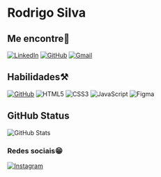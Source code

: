 # Rodrigo Silva

## Me encontre🫣
[![LinkedIn](https://img.shields.io/badge/LinkedIn-0077B5?style=for-the-badge&logo=linkedin&logoColor=white)](https://www.linkedin.com/in/rosdrigo/)
    [![GitHub](https://img.shields.io/badge/GitHub-100000?style=for-the-badge&logo=github&logoColor=white)](https://github.com/SEUUSERNAME)
    [![Gmail](https://img.shields.io/badge/Gmail-333333?style=for-the-badge&logo=gmail&logoColor=red)](mailto:rosdrigol.tech@gmail.com)


## Habilidades⚒️

[![GitHub](https://img.shields.io/badge/GitHub-000?style=for-the-badge&logo=github&logoColor=30A3DC)](https://docs.github.com/) ![HTML5](https://img.shields.io/badge/HTML5-E34F26?style=for-the-badge&logo=html5&logoColor=white) ![CSS3](https://img.shields.io/badge/CSS3-1572B6?style=for-the-badge&logo=css3&logoColor=white)  ![JavaScript](https://img.shields.io/badge/JavaScript-F7DF1E?style=for-the-badge&logo=javascript&logoColor=black)
![Figma](https://img.shields.io/badge/Figma-696969?style=for-the-badge&logo=figma&logoColor=figma)




## GitHub Status
![GitHub Stats](https://github-readme-stats.vercel.app/api?username=aliouts&theme=transparent&bg_color=000&border_color=30A3DC&show_icons=true&icon_color=30A3DC&title_color=E94D5F&text_color=FFF&hide_tittle=true)



### Redes sociais😁
[![Instagram](https://img.shields.io/badge/-Instagram-%23E4405F?style=for-the-badge&logo=instagram&logoColor=white)](https://www.instagram.com/rosdrigol/)
